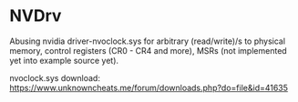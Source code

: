 # NVDrv

Abusing nvidia driver-nvoclock.sys for arbitrary (read/write)/s to physical memory, control registers (CR0 - CR4 and more), MSRs (not implemented yet into example source yet).

nvoclock.sys download: https://www.unknowncheats.me/forum/downloads.php?do=file&id=41635
